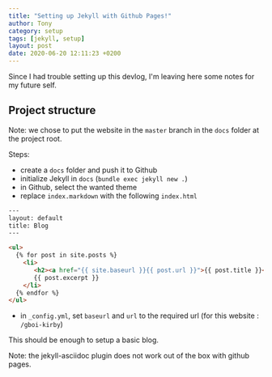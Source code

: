 ```yaml
---
title: "Setting up Jekyll with Github Pages!"
author: Tony
category: setup
tags: [jekyll, setup]
layout: post
date: 2020-06-20 12:11:23 +0200
---
```


Since I had trouble setting up this devlog, I'm leaving here some notes for my future self.

## Project structure

Note: we chose to put the website in the `master` branch in the `docs` folder at the project root.

Steps:

* create a `docs` folder and push it to Github
* initialize Jekyll in `docs` (`bundle exec jekyll new .`)  
* in Github, select the wanted theme
* replace `index.markdown` with the following `index.html`

```html
---
layout: default
title: Blog
---

<ul>
  {% for post in site.posts %}
    <li>
       <h2><a href="{{ site.baseurl }}{{ post.url }}">{{ post.title }}</a></h2>
       {{ post.excerpt }}
    </li>
  {% endfor %}
</ul>
```

* in `_config.yml`, set `baseurl` and `url` to the required url (for this website : `/gboi-kirby`)

This should be enough to setup a basic blog.

Note: the jekyll-asciidoc plugin does not work out of the box with github pages.
